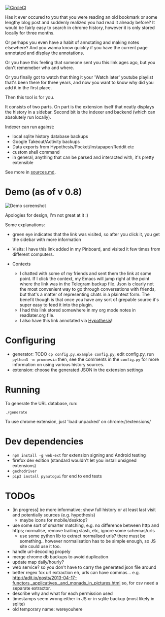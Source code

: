 [![CircleCI](https://circleci.com/gh/karlicoss/promnesia.svg?style=svg)](https://circleci.com/gh/karlicoss/promnesia)  

Has it ever occured to you that you were reading an old bookmark or some lengthy blog post and suddenly realized you had read it already before? It would be fairly easy to search in chrome history, however it is only stored locally for three months. 

Or perhaps you even have a habit of annotating and making notes elsewhere? And you wanna know quickly if you have the current page annotated and display the annotations.

Or you have this feeling that someone sent you this link ages ago, but you don't rememeber who and where.

Or you finally got to watch that thing it your 'Watch later' youtube playlist that's been there for three years, and now you want to know why did you add it in the first place.

Then this tool is for you.

It consists of two parts. On part is the extension itself that neatly displays the history in a sidebar. Second bit is the indexer and backend (which can absolutely run locally).

Indexer can run against:

* local sqlite history database backups
* Google Takeout/Activity backups
* Data exports from Hypothesis/Pocket/Instapaper/Reddit etc
* custom shell command 
* in general, anything that can be parsed and interacted with, it's pretty extensible

See more in [sources.md](sources.md).

# Demo (as of v 0.8)
![Demo screenshot](https://user-images.githubusercontent.com/291333/64424146-2bd16a00-d0a0-11e9-80d2-73cf3b2b60df.PNG)

Apologies for design, I'm not great at it :)

Some explanations:

* green eye indicates that the link was visited, so after you click it, you get the sidebar with more information
* Visits: I have this link added in my Pinboard, and visited it few times from different computers.
* Contexts

  * I chatted with some of my friends and sent them the link at some point. If I click the context, my Emacs will jump right at the point where the link was in the Telegram backup file. Json is clearly not the most convenient way to go through conversations with friends, but that's a matter of representing chats in a plaintext form. The benefit though is that once you have any sort of grepable source it's super easy to feed it into the plugin.
  * I had this link stored somewhere in my org mode notes in readlater.org file.
  * I also have this link annotated via [Hypothesis](https://hypothes.is/)!

# Configuring
* generator: TODO `cp config.py.example config.py`, edit config.py, run `python3 -m promnesia`
then, see the comments in the `config.py` for more information on using various history sources.
* extension: choose the generated JSON in the extension settings

# Running
To generate the URL database, run:

    ./generate
    
To use chrome extension, just 'load unpacked' on chrome://extensions/

# Dev dependencies

 * `npm install -g web-ext` for extension signing and Android testing
  * firefox dev edition (standard wouldn't let you install unsigned extensions)
  * `gechodriver`
 * `pip3 install pyautogui` for end to end tests


# TODOs
* [in progress] be more informative; show full history or at least last visit and potentially sources (e.g. hypothesis)
  * maybe icons for mobile/desktop?
* use some sort of smarter matching, e.g. no difference between http and https; normalise, remove trailing slash, etc, ignore some schemas/urls
  * use some python lib to extract normalised urls? there must be something.. however normalisation has to be simple enough, so JS site could use it too.
* handle url-decoding propely
* merge chrome db backups to avoid duplication
* update map daily/hourly?
* web service? so you don't have to carry the generated json file around
* better regex fox url extraction
eh, urls can have commas...  e.g. http://adit.io/posts/2013-04-17-functors,_applicatives,_and_monads_in_pictures.html
so, for csv need a separate extractor.
* describe why and what for each permission used
* timestamps seem wrong either in JS or in sqlite backup (most likely in sqlite)
* old temporary name: wereyouhere
